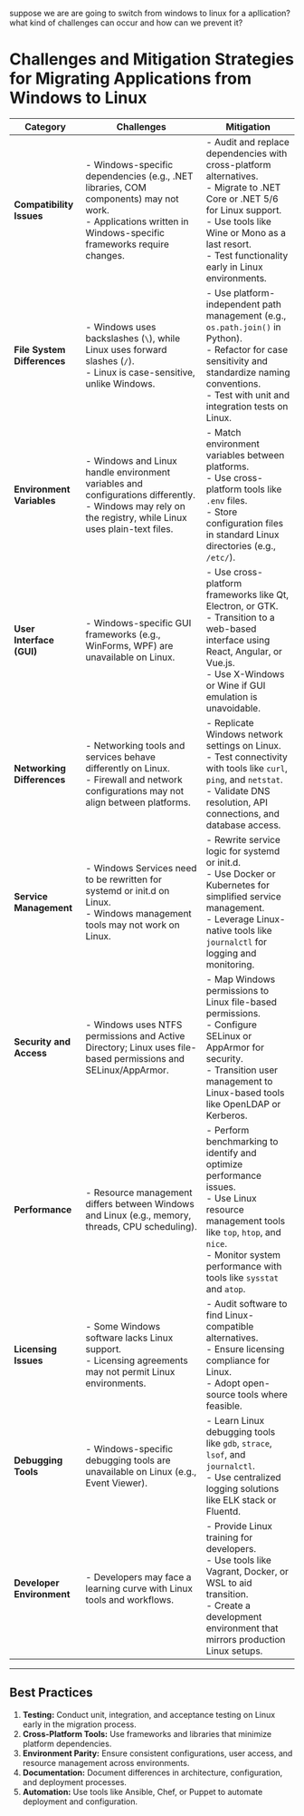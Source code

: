 suppose we are are going to switch from windows to linux for a apllication?
what kind of challenges can occur and how can we prevent it?


# Challenges and Mitigation Strategies for Migrating Applications from Windows to Linux

| **Category**               | **Challenges**                                                                                                                                                                  | **Mitigation**                                                                                                                                                                                                                                                                                                                                                                        |
|----------------------------|------------------------------------------------------------------------------------------------------------------------------------------------------------------------------|---------------------------------------------------------------------------------------------------------------------------------------------------------------------------------------------------------------------------------------------------------------------------------------------------------------------------------------------------------------------------------------|
| **Compatibility Issues**   | - Windows-specific dependencies (e.g., .NET libraries, COM components) may not work.<br>- Applications written in Windows-specific frameworks require changes.                 | - Audit and replace dependencies with cross-platform alternatives.<br>- Migrate to .NET Core or .NET 5/6 for Linux support.<br>- Use tools like Wine or Mono as a last resort.<br>- Test functionality early in Linux environments.                                                                                                           |
| **File System Differences**| - Windows uses backslashes (`\`), while Linux uses forward slashes (`/`).<br>- Linux is case-sensitive, unlike Windows.                                                       | - Use platform-independent path management (e.g., `os.path.join()` in Python).<br>- Refactor for case sensitivity and standardize naming conventions.<br>- Test with unit and integration tests on Linux.                                                                                                                                      |
| **Environment Variables**  | - Windows and Linux handle environment variables and configurations differently.<br>- Windows may rely on the registry, while Linux uses plain-text files.                      | - Match environment variables between platforms.<br>- Use cross-platform tools like `.env` files.<br>- Store configuration files in standard Linux directories (e.g., `/etc/`).                                                                                                                                                                |
| **User Interface (GUI)**   | - Windows-specific GUI frameworks (e.g., WinForms, WPF) are unavailable on Linux.                                                                                            | - Use cross-platform frameworks like Qt, Electron, or GTK.<br>- Transition to a web-based interface using React, Angular, or Vue.js.<br>- Use X-Windows or Wine if GUI emulation is unavoidable.                                                                                                                                               |
| **Networking Differences** | - Networking tools and services behave differently on Linux.<br>- Firewall and network configurations may not align between platforms.                                         | - Replicate Windows network settings on Linux.<br>- Test connectivity with tools like `curl`, `ping`, and `netstat`.<br>- Validate DNS resolution, API connections, and database access.                                                                                                                                                      |
| **Service Management**     | - Windows Services need to be rewritten for systemd or init.d on Linux.<br>- Windows management tools may not work on Linux.                                                  | - Rewrite service logic for systemd or init.d.<br>- Use Docker or Kubernetes for simplified service management.<br>- Leverage Linux-native tools like `journalctl` for logging and monitoring.                                                                                                                                                 |
| **Security and Access**    | - Windows uses NTFS permissions and Active Directory; Linux uses file-based permissions and SELinux/AppArmor.                                                                | - Map Windows permissions to Linux file-based permissions.<br>- Configure SELinux or AppArmor for security.<br>- Transition user management to Linux-based tools like OpenLDAP or Kerberos.                                                                                                                                                   |
| **Performance**            | - Resource management differs between Windows and Linux (e.g., memory, threads, CPU scheduling).                                                                             | - Perform benchmarking to identify and optimize performance issues.<br>- Use Linux resource management tools like `top`, `htop`, and `nice`.<br>- Monitor system performance with tools like `sysstat` and `atop`.                                                                                                                            |
| **Licensing Issues**       | - Some Windows software lacks Linux support.<br>- Licensing agreements may not permit Linux environments.                                                                     | - Audit software to find Linux-compatible alternatives.<br>- Ensure licensing compliance for Linux.<br>- Adopt open-source tools where feasible.                                                                                                                                                                                             |
| **Debugging Tools**        | - Windows-specific debugging tools are unavailable on Linux (e.g., Event Viewer).                                                                                            | - Learn Linux debugging tools like `gdb`, `strace`, `lsof`, and `journalctl`.<br>- Use centralized logging solutions like ELK stack or Fluentd.                                                                                                                                                                                               |
| **Developer Environment**  | - Developers may face a learning curve with Linux tools and workflows.                                                                                                        | - Provide Linux training for developers.<br>- Use tools like Vagrant, Docker, or WSL to aid transition.<br>- Create a development environment that mirrors production Linux setups.                                                                                                                                                          |

---

## Best Practices

1. **Testing:** Conduct unit, integration, and acceptance testing on Linux early in the migration process.
2. **Cross-Platform Tools:** Use frameworks and libraries that minimize platform dependencies.
3. **Environment Parity:** Ensure consistent configurations, user access, and resource management across environments.
4. **Documentation:** Document differences in architecture, configuration, and deployment processes.
5. **Automation:** Use tools like Ansible, Chef, or Puppet to automate deployment and configuration.
